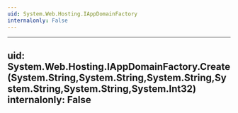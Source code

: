 ```yaml
---
uid: System.Web.Hosting.IAppDomainFactory
internalonly: False
---
```


---
uid: System.Web.Hosting.IAppDomainFactory.Create(System.String,System.String,System.String,System.String,System.String,System.Int32)
internalonly: False
---
